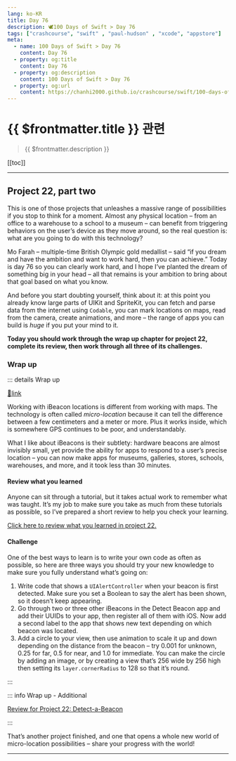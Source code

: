 ```yaml
---
lang: ko-KR
title: Day 76
description: 🕊️100 Days of Swift > Day 76
tags: ["crashcourse", "swift" , "paul-hudson" , "xcode", "appstore"]
meta:
  - name: 100 Days of Swift > Day 76
    content: Day 76
  - property: og:title
    content: Day 76
  - property: og:description
    content: 100 Days of Swift > Day 76
  - property: og:url
    content: https://chanhi2000.github.io/crashcourse/swift/100-days-of-swift/76.html
---
```


# {{ $frontmatter.title }} 관련

> {{ $frontmatter.description }}

[[toc]]

---

## Project 22, part two

This is one of those projects that unleashes a massive range of possibilities if you stop to think for a moment. Almost any physical location – from an office to a warehouse to a school to a museum – can benefit from triggering behaviors on the user’s device as they move around, so the real question is: what are you going to do with this technology?

Mo Farah – multiple-time British Olympic gold medallist – said “if you dream and have the ambition and want to work hard, then you can achieve.” Today is day 76 so you can clearly work hard, and I hope I’ve planted the dream of something big in your head – all that remains is your ambition to bring about that goal based on what you know.

And before you start doubting yourself, think about it: at this point you already know large parts of UIKit and SpriteKit, you can fetch and parse data from the internet using `Codable`, you can mark locations on maps, read from the camera, create animations, and more – the range of apps you can build is _huge_ if you put your mind to it.

__Today you should work through the wrap up chapter for project 22, complete its review, then work through all three of its challenges.__

### Wrap up

::: details Wrap up

[📎link](https://www.hackingwithswift.com/read/22/4/wrap-up)

<YouTube id="RJXC2wv8vQQ" />

Working with iBeacon locations is different from working with maps. The technology is often called _micro-location_ because it can tell the difference between a few centimeters and a meter or more. Plus it works inside, which is somewhere GPS continues to be poor, and understandably.

What I like about iBeacons is their subtlety: hardware beacons are almost invisibly small, yet provide the ability for apps to respond to a user’s precise location – you can now make apps for museums, galleries, stores, schools, warehouses, and more, and it took less than 30 minutes.

#### Review what you learned

Anyone can sit through a tutorial, but it takes actual work to remember what was taught. It’s my job to make sure you take as much from these tutorials as possible, so I’ve prepared a short review to help you check your learning.

[Click here to review what you learned in project 22.][project-22-detect-a-beacon]

#### Challenge

One of the best ways to learn is to write your own code as often as possible, so here are three ways you should try your new knowledge to make sure you fully understand what’s going on:

1. Write code that shows a `UIAlertController` when your beacon is first detected. Make sure you set a Boolean to say the alert has been shown, so it doesn’t keep appearing.
2. Go through two or three other iBeacons in the Detect Beacon app and add their UUIDs to your app, then register all of them with iOS. Now add a second label to the app that shows new text depending on which beacon was located.
3. Add a circle to your view, then use animation to scale it up and down depending on the distance from the beacon – try 0.001 for unknown, 0.25 for far, 0.5 for near, and 1.0 for immediate. You can make the circle by adding an image, or by creating a view that’s 256 wide by 256 high then setting its `layer.cornerRadius` to 128 so that it’s round.

:::

::: info Wrap up - Additional

[Review for Project 22: Detect-a-Beacon][project-22-detect-a-beacon]

:::

That’s another project finished, and one that opens a whole new world of micro-location possibilities – share your progress with the world!

---

<TagLinks />

[project-22-detect-a-beacon]: https://www.hackingwithswift.com/review/hws/project-22-detect-a-beacon
